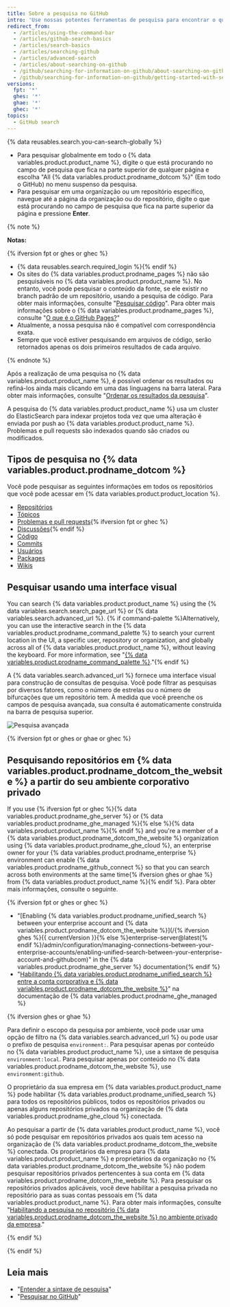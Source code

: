 ```yaml
---
title: Sobre a pesquisa no GitHub
intro: 'Use nossas potentes ferramentas de pesquisa para encontrar o que está procurando entre os muitos repositórios, usuários e linhas de código no {% data variables.product.product_name %}.'
redirect_from:
  - /articles/using-the-command-bar
  - /articles/github-search-basics
  - /articles/search-basics
  - /articles/searching-github
  - /articles/advanced-search
  - /articles/about-searching-on-github
  - /github/searching-for-information-on-github/about-searching-on-github
  - /github/searching-for-information-on-github/getting-started-with-searching-on-github/about-searching-on-github
versions:
  fpt: '*'
  ghes: '*'
  ghae: '*'
  ghec: '*'
topics:
  - GitHub search
---
```


{% data reusables.search.you-can-search-globally %}

- Para pesquisar globalmente em todo o {% data variables.product.product_name %}, digite o que está procurando no campo de pesquisa que fica na parte superior de qualquer página e escolha "All {% data variables.product.prodname_dotcom %}" (Em todo o GitHub) no menu suspenso da pesquisa.
- Para pesquisar em uma organização ou um repositório específico, navegue até a página da organização ou do repositório, digite o que está procurando no campo de pesquisa que fica na parte superior da página e pressione **Enter**.

{% note %}

**Notas:**

{% ifversion fpt or ghes or ghec %}
- {% data reusables.search.required_login %}{% endif %}
- Os sites do {% data variables.product.prodname_pages %} não são pesquisáveis no {% data variables.product.product_name %}. No entanto, você pode pesquisar o conteúdo da fonte, se ele existir no branch padrão de um repositório, usando a pesquisa de código. Para obter mais informações, consulte "[Pesquisar código](/search-github/searching-on-github/searching-code)". Para obter mais informações sobre o {% data variables.product.prodname_pages %}, consulte "[O que é o GitHub Pages?](/articles/what-is-github-pages/)"
- Atualmente, a nossa pesquisa não é compatível com correspondência exata.
- Sempre que você estiver pesquisando em arquivos de código, serão retornados apenas os dois primeiros resultados de cada arquivo.

{% endnote %}

Após a realização de uma pesquisa no {% data variables.product.product_name %}, é possível ordenar os resultados ou refiná-los ainda mais clicando em uma das linguagens na barra lateral. Para obter mais informações, consulte "[Ordenar os resultados da pesquisa](/search-github/getting-started-with-searching-on-github/sorting-search-results)".

A pesquisa do {% data variables.product.product_name %} usa um cluster do ElasticSearch para indexar projetos toda vez que uma alteração é enviada por push ao {% data variables.product.product_name %}. Problemas e pull requests são indexados quando são criados ou modificados.

## Tipos de pesquisa no {% data variables.product.prodname_dotcom %}

Você pode pesquisar as seguintes informações em todos os repositórios que você pode acessar em {% data variables.product.product_location %}.

- [Repositórios](/search-github/searching-on-github/searching-for-repositories)
- [Tópicos](/search-github/searching-on-github/searching-topics)
- [Problemas e pull requests](/search-github/searching-on-github/searching-issues-and-pull-requests){% ifversion fpt or ghec %}
- [Discussões](/search-github/searching-on-github/searching-discussions){% endif %}
- [Código](/search-github/searching-on-github/searching-code)
- [Commits](/search-github/searching-on-github/searching-commits)
- [Usuários](/search-github/searching-on-github/searching-users)
- [Packages](/search-github/searching-on-github/searching-for-packages)
- [Wikis](/search-github/searching-on-github/searching-wikis)

## Pesquisar usando uma interface visual

You can search {% data variables.product.product_name %} using the {% data variables.search.search_page_url %} or {% data variables.search.advanced_url %}. {% if command-palette %}Alternatively, you can use the interactive search in the {% data variables.product.prodname_command_palette %} to search your current location in the UI, a specific user, repository or organization, and globally across all of {% data variables.product.product_name %}, without leaving the keyboard. For more information, see "[{% data variables.product.prodname_command_palette %}](/get-started/using-github/github-command-palette)."{% endif %}

A {% data variables.search.advanced_url %} fornece uma interface visual para construção de consultas de pesquisa. Você pode filtrar as pesquisas por diversos fatores, como o número de estrelas ou o número de bifurcações que um repositório tem. À medida que você preenche os campos de pesquisa avançada, sua consulta é automaticamente construída na barra de pesquisa superior.

![Pesquisa avançada](/assets/images/help/search/advanced_search_demo.gif)

{% ifversion fpt or ghes or ghae or ghec %}

## Pesquisando repositórios em {% data variables.product.prodname_dotcom_the_website %} a partir do seu ambiente corporativo privado

If you use {% ifversion fpt or ghec %}{% data variables.product.prodname_ghe_server %} or {% data variables.product.prodname_ghe_managed %}{% else %}{% data variables.product.product_name %}{% endif %} and you're a member of a {% data variables.product.prodname_dotcom_the_website %} organization using {% data variables.product.prodname_ghe_cloud %}, an enterprise owner for your {% data variables.product.prodname_enterprise %} environment can enable {% data variables.product.prodname_github_connect %} so that you can search across both environments at the same time{% ifversion ghes or ghae %} from {% data variables.product.product_name %}{% endif %}. Para obter mais informações, consulte o seguinte.

{% ifversion fpt or ghes or ghec %}

- "[Enabling {% data variables.product.prodname_unified_search %} between your enterprise account and {% data variables.product.prodname_dotcom_the_website %}](/{% ifversion ghes %}{{ currentVersion }}{% else %}enterprise-server@latest{% endif %}/admin/configuration/managing-connections-between-your-enterprise-accounts/enabling-unified-search-between-your-enterprise-account-and-githubcom)" in the {% data variables.product.prodname_ghe_server %} documentation{% endif %}
- "[Habilitando {% data variables.product.prodname_unified_search %} entre a conta corporativa e {% data variables.product.prodname_dotcom_the_website %}](/github-ae@latest/admin/configuration/managing-connections-between-your-enterprise-accounts/enabling-unified-search-between-your-enterprise-account-and-githubcom)" na documentação de {% data variables.product.prodname_ghe_managed %}

{% ifversion ghes or ghae %}

Para definir o escopo da pesquisa por ambiente, você pode usar uma opção de filtro na {% data variables.search.advanced_url %} ou pode usar o prefixo de pesquisa `environment:`. Para pesquisar apenas por conteúdo no {% data variables.product.product_name %}, use a sintaxe de pesquisa `environment:local`. Para pesquisar apenas por conteúdo no {% data variables.product.prodname_dotcom_the_website %}, use `environment:github`.

O proprietário da sua empresa em {% data variables.product.product_name %} pode habilitar {% data variables.product.prodname_unified_search %} para todos os repositórios públicos, todos os repositórios privados ou apenas alguns repositórios privados na organização de {% data variables.product.prodname_ghe_cloud %} conectada.

Ao pesquisar a partir de {% data variables.product.product_name %}, você só pode pesquisar em repositórios privados aos quais tem acesso na organização de {% data variables.product.prodname_dotcom_the_website %} conectada. Os proprietários da empresa para {% data variables.product.product_name %} e proprietários da organização no {% data variables.product.prodname_dotcom_the_website %} não podem pesquisar repositórios privados pertencentes à sua conta em {% data variables.product.prodname_dotcom_the_website %}. Para pesquisar os repositórios privados aplicáveis, você deve habilitar a pesquisa privada no repositório para as suas contas pessoais em {% data variables.product.product_name %}. Para obter mais informações, consulte "[Habilitando a pesquisa no repositório {% data variables.product.prodname_dotcom_the_website %} no ambiente privado da empresa](/search-github/getting-started-with-searching-on-github/enabling-githubcom-repository-search-from-your-private-enterprise-environment)."

{% endif %}

{% endif %}

## Leia mais

- "[Entender a sintaxe de pesquisa](/search-github/getting-started-with-searching-on-github/understanding-the-search-syntax)"
- "[Pesquisar no GitHub](/articles/searching-on-github)"
